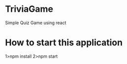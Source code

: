 # TriviaGame
Simple Quiz Game using react
# How to start this application
1>npm install
2>npm start
